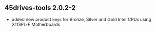 ## 45drives-tools 2.0.2-2

* added new product keys for Bronze, Silver and Gold Intel CPUs using X11SPL-F Motherboards